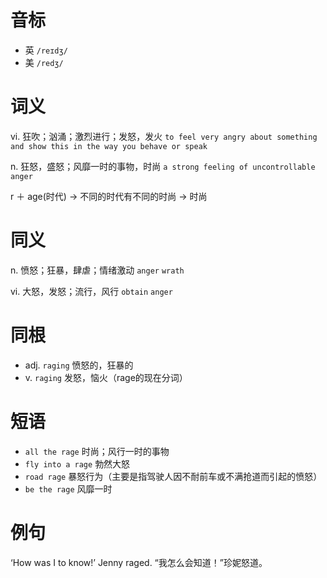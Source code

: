 # 音标

- 英 `/reɪdʒ/`
- 美 `/redʒ/`

# 词义

vi. 狂吹；汹涌；激烈进行；发怒，发火
`to feel very angry about something and show this in the way you behave or speak`

n. 狂怒，盛怒；风靡一时的事物，时尚
`a strong feeling of uncontrollable anger`



r ＋ age(时代) → 不同的时代有不同的时尚 → 时尚

# 同义

n. 愤怒；狂暴，肆虐；情绪激动
`anger` `wrath`

vi. 大怒，发怒；流行，风行
`obtain` `anger`

# 同根

- adj. `raging` 愤怒的，狂暴的
- v. `raging` 发怒，恼火（rage的现在分词）

# 短语

- `all the rage` 时尚；风行一时的事物
- `fly into a rage` 勃然大怒
- `road rage` 暴怒行为（主要是指驾驶人因不耐前车或不满抢道而引起的愤怒）
- `be the rage` 风靡一时

# 例句

‘How was I to know!’ Jenny raged.
“我怎么会知道！”珍妮怒道。


